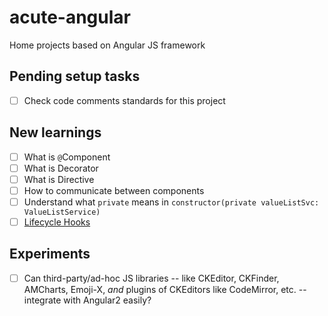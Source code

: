 # acute-angular
Home projects based on Angular JS framework

## Pending setup tasks
- [ ] Check code comments standards for this project

## New learnings
- [ ] What is `@`Component
- [ ] What is Decorator
- [ ] What is Directive
- [ ] How to communicate between components
- [ ] Understand what `private` means in `constructor(private valueListSvc: ValueListService)`
- [ ] [Lifecycle Hooks](https://angular.io/docs/ts/latest/guide/lifecycle-hooks.html)

## Experiments
- [ ] Can third-party/ad-hoc JS libraries -- like CKEditor, CKFinder, AMCharts, Emoji-X, _and_ plugins of CKEditors like CodeMirror, etc. -- integrate with Angular2 easily?
